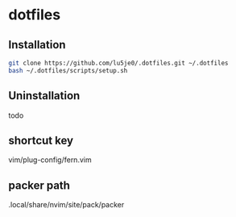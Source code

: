 # dotfiles

## Installation

```bash
git clone https://github.com/lu5je0/.dotfiles.git ~/.dotfiles
bash ~/.dotfiles/scripts/setup.sh
```

## Uninstallation

todo

## shortcut key

vim/plug-config/fern.vim

## packer path
.local/share/nvim/site/pack/packer
